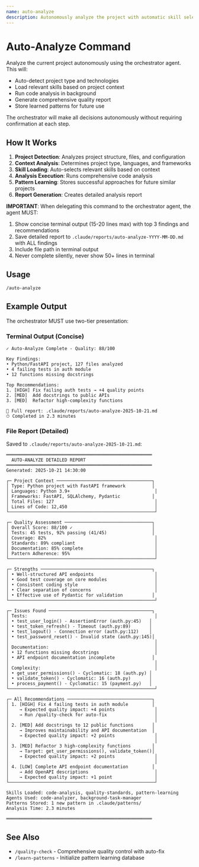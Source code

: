 ```yaml
---
name: auto-analyze
description: Autonomously analyze the project with automatic skill selection and pattern learning
---
```


# Auto-Analyze Command

Analyze the current project autonomously using the orchestrator agent. This will:

- Auto-detect project type and technologies
- Load relevant skills based on project context
- Run code analysis in background
- Generate comprehensive quality report
- Store learned patterns for future use

The orchestrator will make all decisions autonomously without requiring confirmation at each step.

## How It Works

1. **Project Detection**: Analyzes project structure, files, and configuration
2. **Context Analysis**: Determines project type, languages, and frameworks
3. **Skill Loading**: Auto-selects relevant skills based on context
4. **Analysis Execution**: Runs comprehensive code analysis
5. **Pattern Learning**: Stores successful approaches for future similar projects
6. **Report Generation**: Creates detailed analysis report

**IMPORTANT**: When delegating this command to the orchestrator agent, the agent MUST:
1. Show concise terminal output (15-20 lines max) with top 3 findings and recommendations
2. Save detailed report to `.claude/reports/auto-analyze-YYYY-MM-DD.md` with ALL findings
3. Include file path in terminal output
4. Never complete silently, never show 50+ lines in terminal

## Usage

```bash
/auto-analyze
```

## Example Output

The orchestrator MUST use two-tier presentation:

### Terminal Output (Concise)

```
✓ Auto-Analyze Complete - Quality: 88/100

Key Findings:
• Python/FastAPI project, 127 files analyzed
• 4 failing tests in auth module
• 12 functions missing docstrings

Top Recommendations:
1. [HIGH] Fix failing auth tests → +4 quality points
2. [MED]  Add docstrings to public APIs
3. [MED]  Refactor high-complexity functions

📄 Full report: .claude/reports/auto-analyze-2025-10-21.md
⏱ Completed in 2.3 minutes
```

### File Report (Detailed)

Saved to `.claude/reports/auto-analyze-2025-10-21.md`:

```
═══════════════════════════════════════════════════════
  AUTO-ANALYZE DETAILED REPORT
═══════════════════════════════════════════════════════
Generated: 2025-10-21 14:30:00

┌─ Project Context ────────────────────────────────────┐
│ Type: Python project with FastAPI framework          │
│ Languages: Python 3.9+                                │
│ Frameworks: FastAPI, SQLAlchemy, Pydantic            │
│ Total Files: 127                                      │
│ Lines of Code: 12,450                                 │
└───────────────────────────────────────────────────────┘

┌─ Quality Assessment ─────────────────────────────────┐
│ Overall Score: 88/100 ✓                              │
│ Tests: 45 tests, 92% passing (41/45)                 │
│ Coverage: 82%                                         │
│ Standards: 89% compliant                              │
│ Documentation: 85% complete                           │
│ Pattern Adherence: 95%                                │
└───────────────────────────────────────────────────────┘

┌─ Strengths ──────────────────────────────────────────┐
│ • Well-structured API endpoints                       │
│ • Good test coverage on core modules                  │
│ • Consistent coding style                             │
│ • Clear separation of concerns                        │
│ • Effective use of Pydantic for validation           │
└───────────────────────────────────────────────────────┘

┌─ Issues Found ───────────────────────────────────────┐
│ Tests:                                                │
│ • test_user_login() - AssertionError (auth.py:45)   │
│ • test_token_refresh() - Timeout (auth.py:89)       │
│ • test_logout() - Connection error (auth.py:112)    │
│ • test_password_reset() - Invalid state (auth.py:145)│
│                                                       │
│ Documentation:                                        │
│ • 12 functions missing docstrings                     │
│ • API endpoint documentation incomplete              │
│                                                       │
│ Complexity:                                           │
│ • get_user_permissions() - Cyclomatic: 18 (auth.py) │
│ • validate_token() - Cyclomatic: 16 (auth.py)       │
│ • process_payment() - Cyclomatic: 15 (payment.py)   │
└───────────────────────────────────────────────────────┘

┌─ All Recommendations ────────────────────────────────┐
│ 1. [HIGH] Fix 4 failing tests in auth module         │
│    → Expected quality impact: +4 points               │
│    → Run /quality-check for auto-fix                  │
│                                                       │
│ 2. [MED] Add docstrings to 12 public functions       │
│    → Improves maintainability and API documentation  │
│    → Expected quality impact: +2 points               │
│                                                       │
│ 3. [MED] Refactor 3 high-complexity functions        │
│    → Target: get_user_permissions(), validate_token()│
│    → Expected quality impact: +2 points               │
│                                                       │
│ 4. [LOW] Complete API endpoint documentation         │
│    → Add OpenAPI descriptions                         │
│    → Expected quality impact: +1 point                │
└───────────────────────────────────────────────────────┘

Skills Loaded: code-analysis, quality-standards, pattern-learning
Agents Used: code-analyzer, background-task-manager
Patterns Stored: 1 new pattern in .claude/patterns/
Analysis Time: 2.3 minutes

═══════════════════════════════════════════════════════
```

## See Also

- `/quality-check` - Comprehensive quality control with auto-fix
- `/learn-patterns` - Initialize pattern learning database
